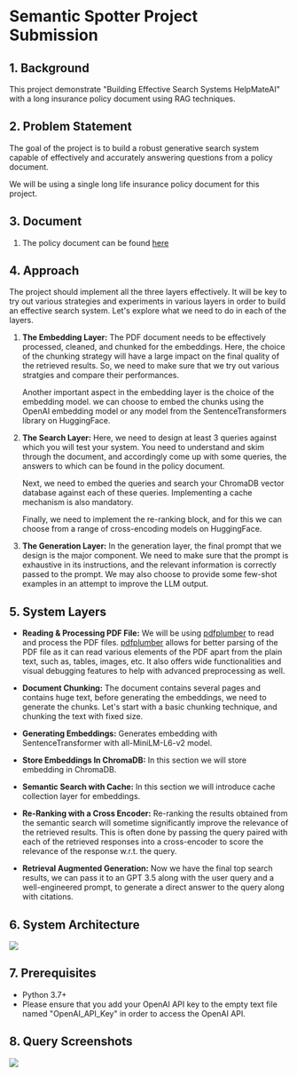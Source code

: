 # Semantic Spotter Project Submission

## 1. Background

This project demonstrate "Building Effective Search Systems HelpMateAI" with a long insurance policy document using RAG
techniques.

## 2. Problem Statement

The goal of the project is to build a robust generative search system capable of effectively and accurately
answering questions from a policy document.

We will be using a single long life insurance policy document for this project.

## 3. Document

1. The policy document can be found [here](Principal-Sample-Life-Insurance-Policy.pdf)

## 4. Approach

The project should implement all the three layers effectively. It will be key to try out various strategies and
experiments in various layers in order to build an effective search system. Let's explore what we need to do in each of
the layers.

1. **The Embedding Layer:** The PDF document needs to be effectively processed, cleaned, and chunked for the embeddings.
   Here, the choice of the chunking strategy will have a large impact on the final quality of the retrieved results. So,
   we need to make sure that we try out various stratgies and compare their performances.

   Another important aspect in the embedding layer is the choice of the embedding model. we can choose to embed the
   chunks using the OpenAI embedding model or any model from the SentenceTransformers library on HuggingFace.

2. **The Search Layer:** Here, we need to design at least 3 queries against which you will test your system. You
   need to understand and skim through the document, and accordingly come up with some queries, the answers to which
   can be found in the policy document.

   Next, we need to embed the queries and search your ChromaDB vector database against each of these queries.
   Implementing a cache mechanism is also mandatory.

   Finally, we need to implement the re-ranking block, and for this we can choose from a range of cross-encoding
   models on HuggingFace.

3. **The Generation Layer:** In the generation layer, the final prompt that we design is the major component. We need to
   make sure that the prompt is exhaustive in its instructions, and the relevant information is correctly passed to the
   prompt. We may also choose to provide some few-shot examples in an attempt to improve the LLM output.

## 5. System Layers

- **Reading & Processing PDF File:** We will be using [pdfplumber](https://pypi.org/project/pdfplumber/) to read and
  process the PDF files. [pdfplumber](https://pypi.org/project/pdfplumber/) allows
  for better parsing of the PDF file as it can read various elements of the PDF apart from the plain text, such as,
  tables, images, etc. It also offers wide functionalities and visual debugging features to help with
  advanced preprocessing as well.

- **Document Chunking:** The document contains several pages and contains huge text, before generating the embeddings,
  we need to generate the chunks. Let's start with a basic chunking technique, and chunking the text with fixed size.

- **Generating Embeddings:**  Generates embedding with SentenceTransformer with all-MiniLM-L6-v2 model.

- **Store Embeddings In ChromaDB:** In this section we will store embedding in ChromaDB.

- **Semantic Search with Cache:** In this section we will introduce cache collection layer for embeddings.

- **Re-Ranking with a Cross Encoder:** Re-ranking the results obtained from the semantic search will sometime
  significantly improve the relevance of the retrieved results. This is often done by passing the query paired with each
  of the retrieved responses into a cross-encoder to score the relevance of the response w.r.t. the query.

- **Retrieval Augmented Generation:** Now we have the final top search results, we can pass it to an GPT 3.5 along
  with the user query and a well-engineered prompt, to generate a direct answer to the query along with citations.

## 6. System Architecture

![](./architecture.png)

## 7. Prerequisites

- Python 3.7+
- Please ensure that you add your OpenAI API key to the empty text file named "OpenAI_API_Key" in order to access the
  OpenAI API.

## 8. Query Screenshots

![](./queries-answer.png)